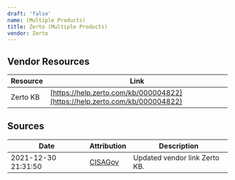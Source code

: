 ```yaml
---
draft: 'false'
name: (Multiple Products)
title: Zerto (Multiple Products)
vendor: Zerto
---
```


## Vendor Resources
| Resource | Link |
| --- | --- |
| Zerto KB | [https://help.zerto.com/kb/000004822](https://help.zerto.com/kb/000004822) |



## Sources
| Date | Attribution | Description |
| --- | --- | --- |
| 2021-12-30 21:31:50 | [CISAGov](https://raw.githubusercontent.com/cisagov/log4j-affected-db/develop/README.md) | Updated vendor link Zerto KB.  |
